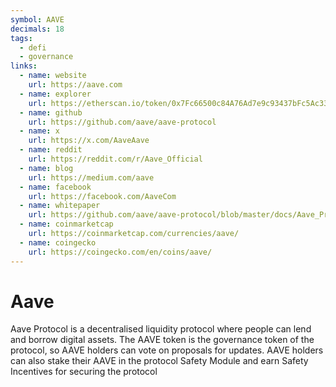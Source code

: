 ```yaml
---
symbol: AAVE
decimals: 18
tags:
  - defi
  - governance
links:
  - name: website
    url: https://aave.com
  - name: explorer
    url: https://etherscan.io/token/0x7Fc66500c84A76Ad7e9c93437bFc5Ac33E2DDaE9
  - name: github
    url: https://github.com/aave/aave-protocol
  - name: x
    url: https://x.com/AaveAave
  - name: reddit
    url: https://reddit.com/r/Aave_Official
  - name: blog
    url: https://medium.com/aave
  - name: facebook
    url: https://facebook.com/AaveCom
  - name: whitepaper
    url: https://github.com/aave/aave-protocol/blob/master/docs/Aave_Protocol_Whitepaper_v1_0.pdf/
  - name: coinmarketcap
    url: https://coinmarketcap.com/currencies/aave/
  - name: coingecko
    url: https://coingecko.com/en/coins/aave/
---
```


# Aave

Aave Protocol is a decentralised liquidity protocol where people can lend and borrow digital assets. The AAVE token is the governance token of the protocol, so AAVE holders can vote on proposals for updates. AAVE holders can also stake their AAVE in the protocol Safety Module and earn Safety Incentives for securing the protocol
